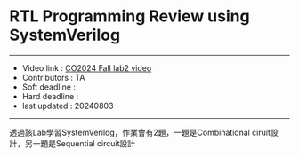 # RTL Programming Review using SystemVerilog
---

- Video link : <a href="https://youtube.com" target="_blank">CO2024 Fall lab2 video</a>
- Contributors : TA  
- Soft deadline : 
- Hard deadline :
- last updated : 20240803

---

透過該Lab學習SystemVerilog，作業會有2題，一題是Combinational ciruit設計，另一題是Sequential circuit設計